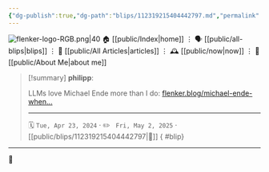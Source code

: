 ```yaml
---
{"dg-publish":true,"dg-path":"blips/112319215404442797.md","permalink":"/blips/112319215404442797/","title":"philipp on mastodon @ 2024-04-23","created":"2024-04-23T06:53:35","updated":"2025-05-02T08:50:44"}
---
```



<div class="transclusion internal-embed is-loaded"><div class="markdown-embed">




![flenker-logo-RGB.png|40](/img/user/attachments/flenker-logo-RGB.png)
🏠 [[public/Index\|home]]  ⋮ 🗣️ [[public/all-blips\|blips]] ⋮  📝 [[public/All Articles\|articles]]  ⋮ 🕰️ [[public/now\|now]] ⋮ 🪪 [[public/About Me\|about me]]


</div></div>


> [!summary] **philipp**:
>
> LLMs love Michael Ende more than I do: [flenker.blog/michael-ende-when…](https://www.flenker.blog/michael-ende-when-llms-love-my-childhood-hero-more-than-i-do/)
> - - -
>
> 🗓️ <code>Tue, Apr 23, 2024</code>  · ✏️ <code> Fri, May 2, 2025</code>  · [[public/blips/112319215404442797\|🔗]]
{ #blip}


- - -

 👾
